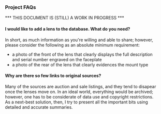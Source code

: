 <h3>Project FAQs</h3>

*** THIS DOCUMENT IS (STILL) A WORK IN PROGRESS ***

<h4>I would like to add a lens to the database. What do you need?</h4>

In short, as much information as you're willing and able to share; however, please consider the following as an absolute minimum requirement:

- a photo of the front of the lens that clearly displays the full description and serial number engraved on the faceplate
- a photo of the rear of the lens that clearly evidences the mount type

<h4>Why are there so few links to original sources?</h4>

Many of the sources are auction and sale listings, and they tend to disapear once the lenses move on. In an ideal world, everything would be archived; however, one has to be considerate of data use and copyright restrictions. As a next-best solution, then, I try to present all the important bits using detailed and accurate summaries.

<!--- <h4>Do you own either of these lenses?</h4>

No. I used to own a 28mm, but it fell into the sea a few years back (it’s yours, if you can find it; it’s down there somewhere, about a mile off the coast of Ireland 😉). I didn’t keep note of the serial number, unfortunately, so it isn’t included in the list (so, if you do dive down and grab it, be sure to send me the details 😉).

<h4>Why did you start this project?</h4>

When looking for another copy, I relised just how uncommon they were; I was also surprised by the lack of historical data. The 28mm has an excellent reputation, so this humble project was born. During my research, I also came across the 20mm (which seems to be even scarcer!), so I included this one as well.

<h4>How can I contribute?</h4>

If you'd like to submit the details of any identified lenses, please include links to photos that clearly show the mount type and serial number.

I'm also on the lookout for any further information about Nissin Koki Co. Ltd. Please provide links to references that support any contributed information. 

<h4>Why don't you refetence your sources?</h4>

They have a very annoying habit of disappearing! Most of the info I've found has been gathered from online retail sites, and the listings are shortly  discarded as soon as the sales complete. -->
